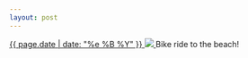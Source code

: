 ```yaml
---
layout: post
---
```


<p>
  <a href="/371">
    <time>{{ page.date | date: "%e %B %Y" }}</time>
    <img src="{{ site.assets_url }}/371.jpg">
  </a>
  Bike ride to the beach!
</p>
